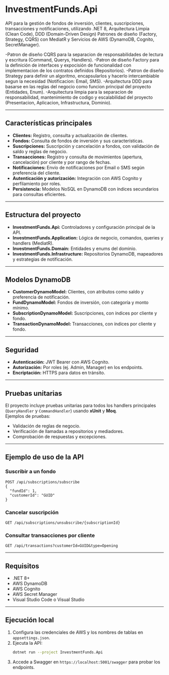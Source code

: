 # InvestmentFunds.Api

API para la gestión de fondos de inversión, clientes, suscripciones, transacciones y notificaciones, utilizando .NET 8, Arquitectura Limpia (Clean Code), DDD (Domain-Driven Design) Patrones de diseño (Factory, Strategy, CQRS) con MediatR y Servicios de AWS (DynamoDB, Cognito, SecretManager).

-Patron de diseño CQRS para la separacion de responsabilidades de lectura y escritura (Command, Querys, Handlers).
-Patron de diseño Factory para la definición de interfaces y expocisión de funcionalidad con implementacion de los contratos definidos (Repositorios).
-Patron de diseño Strategy para definir un algoritmo, encapsularlos y hacerlo intercambiable segun la necesidad (Notificacion: Email, SMS).
-Arquitectura DDD para basarse en las reglas del negocio como funcion principal del proyecto (Entidades, Enum).
-Arquitectura limpia para la separacion de responsabilidad, mantenimiento de codigo y escalabilidad del proyecto (Presentacion, Aplicacion, Infrastructura, Dominio).

---

## Características principales

- **Clientes:** Registro, consulta y actualización de clientes.
- **Fondos:** Consulta de fondos de inversión y sus características.
- **Suscripciones:** Suscripción y cancelación a fondos, con validación de saldo y reglas de negocio.
- **Transacciones:** Registro y consulta de movimientos (apertura, cancelación) por cliente y por rango de fechas.
- **Notificaciones:** Envío de notificaciones por Email o SMS según preferencia del cliente.
- **Autenticación y autorización:** Integración con AWS Cognito y perfilamiento por roles.
- **Persistencia:** Modelos NoSQL en DynamoDB con índices secundarios para consultas eficientes.

---

## Estructura del proyecto

- **InvestmentFunds.Api:** Controladores y configuración principal de la API.
- **InvestmentFunds.Application:** Lógica de negocio, comandos, queries y handlers (MediatR).
- **InvestmentFunds.Domain:** Entidades y enums del dominio.
- **InvestmentFunds.Infrastructure:** Repositorios DynamoDB, mapeadores y estrategias de notificación.

---

## Modelos DynamoDB

- **CustomerDynamoModel:** Clientes, con atributos como saldo y preferencia de notificación.
- **FundDynamoModel:** Fondos de inversión, con categoría y monto mínimo.
- **SubscriptionDynamoModel:** Suscripciones, con índices por cliente y fondo.
- **TransactionDynamoModel:** Transacciones, con índices por cliente y fondo.

---

## Seguridad

- **Autenticación:** JWT Bearer con AWS Cognito.
- **Autorización:** Por roles (ej. Admin, Manager) en los endpoints.
- **Encriptación:** HTTPS para datos en tránsito.

---

## Pruebas unitarias

El proyecto incluye pruebas unitarias para todos los handlers principales (`QueryHandler` y `CommandHandler`) usando **xUnit** y **Moq**.  
Ejemplos de pruebas:
- Validación de reglas de negocio.
- Verificación de llamadas a repositorios y mediadores.
- Comprobación de respuestas y excepciones.

---

## Ejemplo de uso de la API

### Suscribir a un fondo

```http
POST /api/subscriptions/subscribe
{
  "fundId": 1,
  "customerId": "GUID"
}
```

### Cancelar suscripción

```http
GET /api/subscriptions/unsubscribe/{subscriptionId}
```

### Consultar transacciones por cliente

```http
GET /api/transactions?customerId=GUID&type=Opening
```

---

## Requisitos

- .NET 8+
- AWS DynamoDB
- AWS Cognito
- AWS Secret Manager
- Visual Studio Code o Visual Studio

---

## Ejecución local

1. Configura las credenciales de AWS y los nombres de tablas en `appsettings.json`.
2. Ejecuta la API:
   ```bash
   dotnet run --project InvestmentFunds.Api
   ```
3. Accede a Swagger en `https://localhost:5001/swagger` para probar los endpoints.

